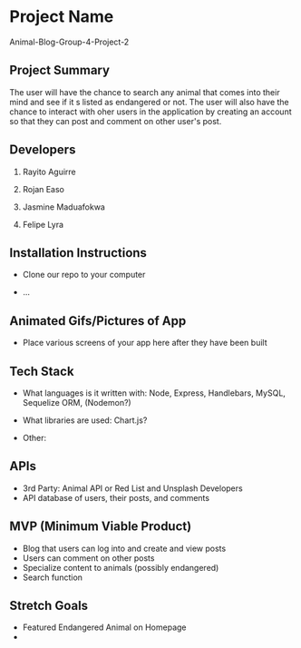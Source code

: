 # Project Name

Animal-Blog-Group-4-Project-2

## Project Summary

The user will have the chance to search any animal that comes into their mind and see if it s listed as endangered or not. The user will also have the chance to interact with oher users in the application by creating an account so that they can post and comment on other user's post.

## Developers

1. Rayito Aguirre

2. Rojan Easo

3. Jasmine Maduafokwa

4. Felipe Lyra

## Installation Instructions

- Clone our repo to your computer

- ...

## Animated Gifs/Pictures of App

- Place various screens of your app here after they have been built

## Tech Stack

- What languages is it written with: Node, Express, Handlebars, MySQL, Sequelize ORM, (Nodemon?)

- What libraries are used: Chart.js?

- Other:

## APIs

- 3rd Party: Animal API or Red List and Unsplash Developers
- API database of users, their posts, and comments

## MVP (Minimum Viable Product)

- Blog that users can log into and create and view posts
- Users can comment on other posts
- Specialize content to animals (possibly endangered)
- Search function

## Stretch Goals

- Featured Endangered Animal on Homepage
-
